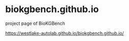 # biokgbench.github.io
project page of BioKGBench

https://westlake-autolab.github.io/biokgbench.github.io/

